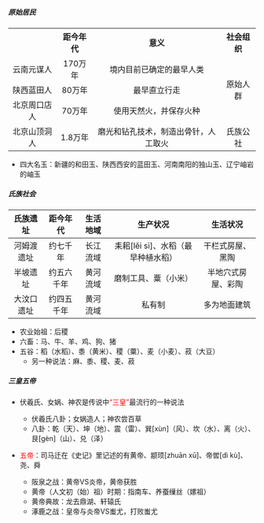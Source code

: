 ##### 原始居民

<table>
   <tr align="center">
      <th></th>
      <th>距今年代</th>
      <th>意义</th>
      <th>社会组织</th>
   </tr>
   <tr align="center">
      <td>云南元谋人</td>
      <td>170万年</td>
      <td>境内目前已确定的最早人类</td>
      <td rowspan="3">原始人群</td>
   </tr>
   <tr align="center">
      <td>陕西蓝田人</td>
      <td>80万年</td>
      <td>最早直立行走</td>
   </tr>
   <tr align="center">
      <td>北京周口店人</td>
      <td>70万年</td>
      <td>使用天然火，并保存火种</td>
   </tr>
   <tr align="center">
      <td>北京山顶洞人</td>
      <td>1.8万年</td>
      <td>磨光和钻孔技术，制造出骨针，人工取火</td>
      <td>氏族公社</td>
   </tr>
</table>

- 四大名玉：新疆的和田玉、陕西西安的蓝田玉、河南南阳的独山玉、辽宁岫岩的岫玉

##### 氏族社会

|  氏族遗址  |  距今年代  | 生活地域 |              生产状况              |      生活状况      |
| :--------: | :--------: | :------: | :--------------------------------: | :----------------: |
| 河姆渡遗址 |  约七千年  | 长江流域 | 耒耜[lěi sì]、水稻（最早种植水稻） |  干栏式房屋、黑陶  |
|  半坡遗址  | 约五六千年 | 黄河流域 |        磨制工具、粟（小米）        | 半地穴式房屋、彩陶 |
| 大汶口遗址 | 约四五千年 | 黄河流域 |               私有制               |    多为地面建筑    |

- 农业始祖：后稷
- 六畜：马、牛、羊、鸡、狗、猪
- 五谷：稻（水稻）、黍（黄米）、稷（粟）、麦（小麦）、菽（大豆）
   - 另一种说法：麻、黍、稷、麦、菽

##### 三皇五帝

- 伏羲氏、女娲、神农是传说中<font color=red>“三皇”</font>最流行的一种说法
   - 伏羲氏八卦；女娲造人；神农尝百草
   - 八卦：乾（天）、坤（地）、震（雷）、巽[xùn]（风）、坎（水）、离（火）、艮[gèn]（山）、兑（泽）

- <font color=red>五帝</font>：司马迁在《史记》里记述的有黄帝、颛顼[zhuān xū]、帝喾[dì kù]、尧、舜
   - 阪泉之战：黄帝VS炎帝，黄帝获胜
   - 黄帝（人文初（始）祖）时期：指南车、养蚕缫丝（嫘祖）
   - 黄帝典故：龙去鼎湖、轩辕氏
   - 涿鹿之战：皇帝与炎帝VS蚩尤，打败蚩尤